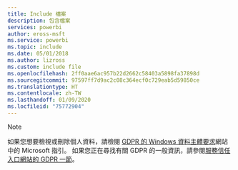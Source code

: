 ```yaml
---
title: Include 檔案
description: 包含檔案
services: powerbi
author: eross-msft
ms.service: powerbi
ms.topic: include
ms.date: 05/01/2018
ms.author: lizross
ms.custom: include file
ms.openlocfilehash: 2ff0aae6ac957b22d2662c58403a5898fa37898d
ms.sourcegitcommit: 97597ff7d9ac2c08c364ecf0c729eab5d59850ce
ms.translationtype: HT
ms.contentlocale: zh-TW
ms.lasthandoff: 01/09/2020
ms.locfileid: "75772904"
---
```

>[!Note]
>如果您想要檢視或刪除個人資料，請檢閱 [GDPR 的 Windows 資料主體要求](/microsoft-365/compliance/manage-gdpr-data-subject-requests-with-the-dsr-case-tool)網站中的 Microsoft 指引。 如果您正在尋找有關 GDPR 的一般資訊，請參閱[服務信任入口網站的 GDPR 一節](https://servicetrust.microsoft.com/ViewPage/GDPRGetStarted)。
